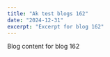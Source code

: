```yaml
---
title: "Ak test blogs 162"
date: "2024-12-31"
excerpt: "Excerpt for blog 162"
---
```


Blog content for blog 162